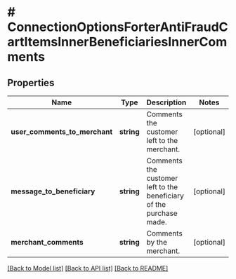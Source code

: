 # # ConnectionOptionsForterAntiFraudCartItemsInnerBeneficiariesInnerComments

## Properties

Name | Type | Description | Notes
------------ | ------------- | ------------- | -------------
**user_comments_to_merchant** | **string** | Comments the customer left to the merchant. | [optional]
**message_to_beneficiary** | **string** | Comments the customer left to the beneficiary of the purchase made. | [optional]
**merchant_comments** | **string** | Comments by the merchant. | [optional]

[[Back to Model list]](../../README.md#models) [[Back to API list]](../../README.md#endpoints) [[Back to README]](../../README.md)
